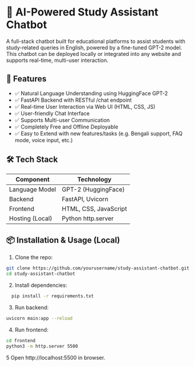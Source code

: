 # 🧠 AI-Powered Study Assistant Chatbot

A full-stack chatbot built for educational platforms to assist students with study-related queries in English, powered by a fine-tuned GPT-2 model. This chatbot can be deployed locally or integrated into any website and supports real-time, multi-user interaction.

## 🚀 Features

* ✅ Natural Language Understanding using HuggingFace GPT-2
* ✅ FastAPI Backend with RESTful /chat endpoint
* ✅ Real-time User Interaction via Web UI (HTML, CSS, JS)
* ✅ User-friendly Chat Interface
* ✅ Supports Multi-user Communication
* ✅ Completely Free and Offline Deployable
* ✅ Easy to Extend with new features/tasks (e.g. Bengali support, FAQ mode, voice input, etc.)

## 🛠️ Tech Stack

| Component           | Technology              |
|---------------------|--------------------------|
| Language Model      | GPT-2 (HuggingFace)     |
| Backend             | FastAPI, Uvicorn        |
| Frontend            | HTML, CSS, JavaScript   |
| Hosting (Local)     | Python http.server      |


## 📦 Installation & Usage (Local)

1. Clone the repo:

```bash
git clone https://github.com/yourusername/study-assistant-chatbot.git
cd study-assistant-chatbot
```

2. Install dependencies:

```bash
  pip install -r requirements.txt
```

3. Run backend:
```bash
uvicorn main:app --reload
```

4. Run frontend:

```bash
cd frontend
python3 -m http.server 5500
```

5 Open http://localhost:5500 in browser.
